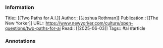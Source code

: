 
### Information
Title:: [[Two Paths for A.I.]]
Author:: [[Joshua Rothman]]
Publication:: [[The New Yorker]]
URL:: https://www.newyorker.com/culture/open-questions/two-paths-for-ai
Read:: [[2025-06-03]]
Tags:: #ai 
#article

### Annotations

